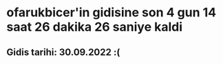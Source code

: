 # ofarukbicer'in gidisine son 4 gun 14 saat 26 dakika 26 saniye kaldi

## Gidis tarihi: 30.09.2022 :(